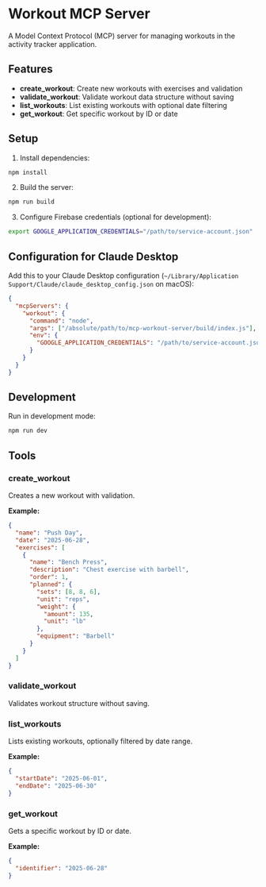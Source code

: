 # Workout MCP Server

A Model Context Protocol (MCP) server for managing workouts in the activity tracker application.

## Features

- **create_workout**: Create new workouts with exercises and validation
- **validate_workout**: Validate workout data structure without saving
- **list_workouts**: List existing workouts with optional date filtering
- **get_workout**: Get specific workout by ID or date

## Setup

1. Install dependencies:
```bash
npm install
```

2. Build the server:
```bash
npm run build
```

3. Configure Firebase credentials (optional for development):
```bash
export GOOGLE_APPLICATION_CREDENTIALS="/path/to/service-account.json"
```

## Configuration for Claude Desktop

Add this to your Claude Desktop configuration (`~/Library/Application Support/Claude/claude_desktop_config.json` on macOS):

```json
{
  "mcpServers": {
    "workout": {
      "command": "node",
      "args": ["/absolute/path/to/mcp-workout-server/build/index.js"],
      "env": {
        "GOOGLE_APPLICATION_CREDENTIALS": "/path/to/service-account.json"
      }
    }
  }
}
```

## Development

Run in development mode:
```bash
npm run dev
```

## Tools

### create_workout
Creates a new workout with validation.

**Example:**
```json
{
  "name": "Push Day",
  "date": "2025-06-28",
  "exercises": [
    {
      "name": "Bench Press",
      "description": "Chest exercise with barbell",
      "order": 1,
      "planned": {
        "sets": [8, 8, 6],
        "unit": "reps",
        "weight": {
          "amount": 135,
          "unit": "lb"
        },
        "equipment": "Barbell"
      }
    }
  ]
}
```

### validate_workout
Validates workout structure without saving.

### list_workouts
Lists existing workouts, optionally filtered by date range.

**Example:**
```json
{
  "startDate": "2025-06-01",
  "endDate": "2025-06-30"
}
```

### get_workout
Gets a specific workout by ID or date.

**Example:**
```json
{
  "identifier": "2025-06-28"
}
```